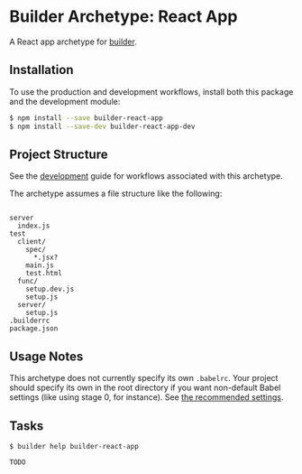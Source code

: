 Builder Archetype: React App
==================================

A React app archetype for [builder][].

## Installation

To use the production and development workflows, install both this package
and the development module:

```sh
$ npm install --save builder-react-app
$ npm install --save-dev builder-react-app-dev
```

## Project Structure

See the [development][] guide for workflows associated with this archetype.

The archetype assumes a file structure like the following:

```

server
  index.js
test
  client/
    spec/
      *.jsx?
    main.js
    test.html
  func/
    setup.dev.js
    setup.js
  server/
    setup.js
.builderrc
package.json
```

## Usage Notes

This archetype does not currently specify its own `.babelrc`. Your project
should specify its own in the root directory if you want non-default Babel
settings (like using stage 0, for instance). See [the recommended
settings](config/babel/.babelrc).

## Tasks

```
$ builder help builder-react-app

TODO
```

[builder]: https://github.com/FormidableLabs/builder
[development]: ./DEVELOPMENT.md
